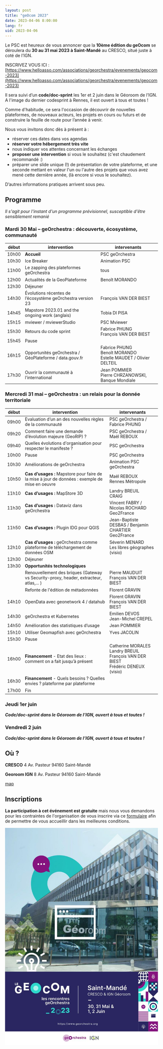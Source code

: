 ```yaml
---
layout: post
title: "geOcom 2023"
date: 2023-04-06 8:00:00
lang: fr
uid: 2023-04-06
---
```


Le PSC est heureux de vous annoncer que la **10ème édition du geOcom** se déroulera du **30 au 31 mai 2023 à Saint-Mandé** au CRESCO, situé juste à coté de l’IGN.

INSCRIVEZ VOUS ICI :  [https://www.helloasso.com/associations/georchestra/evenements/geocom-2023](https://www.helloasso.com/associations/georchestra/evenements/geocom-2023)

Il sera suivi d’un **code/doc-sprint** les 1er et 2 juin dans le Géoroom de l’IGN. 
A l'image du dernier codesprint à Rennes, il est ouvert à tous et toutes !

Comme d'habitude, ce sera l'occasion de découvrir de nouvelles plateformes, de nouveaux acteurs, les projets en cours ou futurs et de construire la feuille de route pour l’année à venir. 

Nous vous invitons donc dès à présent à :

 * réserver ces dates dans vos agendas
 * **réserver votre hébergement très vite**
 * nous indiquer vos attentes concernant les échanges
 * **proposer une intervention** si vous le souhaitez (c'est chaudement recommandé :)
 * préparer une slide unique (!) de présentation de votre plateforme, et une seconde mettant en valeur l'un ou l'autre des projets que vous avez mené cette dernière année, (là encore si vous le souhaitez).


D’autres informations pratiques arrivent sous peu.

<!--more-->

## Programme
*Il s'agit pour l'instant d'un programme prévisionnel, susceptible d'être sensiblement remanié*

### Mardi 30 Mai – geOrchestra : découverte, écosystème, communauté

| début |  intervention | intervenants |
|-------|---------------|--------------|
| 10h00 | **Accueil**   | PSC geOrchestra |
| 10h30 | Ice Breaker   | Animation PSC | 
| 11h00 | Le zapping des plateformes geOrchestra | tous |
| 12h00 | Actualités de la GeoPlateforme |  Benoît MORANDO |
| 12h30 | Déjeuner |                |
| 14h30 | Évolutions récentes de l’écosystème geOrchestra version 23 | François VAN DER BIEST |
| 14h45 | Mapstore 2023.01 and the ongoing work (anglais) | Tobia DI PISA |
| 15h15 | mviewer / mviewerStudio | PSC Mviewer |
| 15h30 | Retours du code sprint | Fabrice PHUNG <br /> François VAN DER BIEST |
| 15h45 | Pause |                |
| 16h15 | Opportunités geOrchestra / GéoPlateforme / data.gouv.fr | Fabrice PHUNG <br /> Benoît MORANDO <br /> Estelle MAUDET / Olivier DELTEIL |
| 17h30 | Ouvrir la communauté à l’international | Jean POMMIER <br /> Pierre CHRZANOWSKI, Banque Mondiale |

### Mercredi 31 mai – geOrchestra : un relais pour la donnée territoriale

| début |  intervention | intervenants |
|-------|---------------|--------------|
| 09h00  | Evaluation d’un an des nouvelles règles de la communauté   | PSC geOrchestra / Fabrice PHUNG|
| 09h20 | Comment faire une demande d’évolution majeure (GeoRIP) ?   | PSC geOrchestra / Maël REBOUX |
| 09h40 | Quelles évolutions d'organisation pour respecter le manifeste ?   | PSC geOrchestra |
| 10h00 | Pause | PSC geOrchestra |
| 10h30 | Améliorations de geOrchestra | Animation PSC geOrchestra |
| 10h50 | **Cas d’usages :** Mapstore pour faire de la mise à jour de données : exemple de mise en oeuvre |  Maël REBOUX<br /> Rennes Métropole  |
| 11h10 | **Cas d’usages :** MapStore 3D |  Landry BREUIL<br /> CRAIG  |
| 11h30 | **Cas d’usages :** Dataviz dans geOrchestra |  Vincent FABRY / Nicolas ROCHARD<br /> Geo2France |
| 11h50 | **Cas d’usages :** Plugin IDG pour QGIS | Jean-Baptiste DESBAS / Benjamin CHARTIER<br /> Geo2France |
| 12h10 | **Cas d’usages :** geOrchestra comme plateforme de téléchargement de données OSM |  Séverin MENARD <br /> Les libres géographes <br /> (visio)  |
| 12h30 | Déjeuner |    |
| 13h30 | **Opportunités technologiques** |    |
|       | Renouvellement des briques (Gateway vs Security-proxy, header, extracteur, atlas,... ) |Pierre MAUDUIT <br /> François VAN DER BIEST|
|       | Refonte de l'édition de métadonnées | Florent GRAVIN |
| 14h10 | OpenData avec geonetwork 4 / datahub | Florent GRAVIN <br /> François VAN DER BIEST |
| 14h30 | geOrchestra et Kubernetes | Emilien DEVOS <br />Jean-Michel CREPEL |
| 14h50 | Amélioration des statistiques d’usage |Jean POMMIER <!--<br /> Stéphane RITZENTHALER--> |
| 15h10 | Utiliser Geomapfish avec geOrchestra | Yves JACOLIN |
| 15h30 | Pause |    |
| 16h00 | **Financement** - Etat des lieux : comment on a fait jusqu’à présent | Catherine MORALES <br /> Landry BREUIL <br /> François VAN DER BIEST <br /> Frédéric DENEUX (visio) |
| 16h30 | **Financement** - Quels besoins ? Quelles envies ? plateforme par plateforme |    |
| 17h00 | Fin |    |


### Jeudi 1er juin 
***Code/doc-sprint dans le Géoroom de l’IGN, ouvert à tous et toutes !***

### Vendredi 2 juin 
***Code/doc-sprint dans le Géoroom de l’IGN, ouvert à tous et toutes !***


## Où ?

**CRESCO**
4 Av. Pasteur
94160 Saint-Mandé

**Georoom IGN**
8 Av. Pasteur
94160 Saint-Mandé

[map](https://www.openstreetmap.org/#map=18/48.84495/2.42420)


## Inscriptions

**La participation à cet événement est gratuite** mais nous vous demandons pour les contraintes de l'organisation de  vous inscrire via ce [formulaire](https://www.helloasso.com/associations/georchestra/evenements/geocom-2023) afin de permettre de vous accueillir dans les meilleures conditions.


![Affiche geOcom 2023](/public/geocom2023/geocom2023_affiche_small.jpg)
